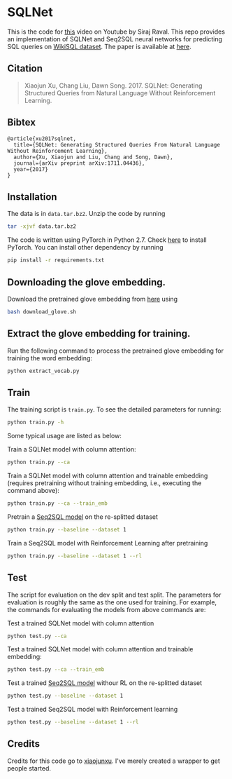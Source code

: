 # SQLNet

This is the code for [this](https://youtu.be/Rw3ewEXOKC8) video on Youtube by Siraj Raval. This repo provides an implementation of SQLNet and Seq2SQL neural networks for predicting SQL queries on [WikiSQL dataset](https://github.com/salesforce/WikiSQL). The paper is available at [here](https://arxiv.org/abs/1711.04436).

## Citation

> Xiaojun Xu, Chang Liu, Dawn Song. 2017. SQLNet: Generating Structured Queries from Natural Language Without Reinforcement Learning.

## Bibtex

```
@article{xu2017sqlnet,
  title={SQLNet: Generating Structured Queries From Natural Language Without Reinforcement Learning},
  author={Xu, Xiaojun and Liu, Chang and Song, Dawn},
  journal={arXiv preprint arXiv:1711.04436},
  year={2017}
}
```

## Installation
The data is in `data.tar.bz2`. Unzip the code by running
```bash
tar -xjvf data.tar.bz2
```

The code is written using PyTorch in Python 2.7. Check [here](http://pytorch.org/) to install PyTorch. You can install other dependency by running 
```bash
pip install -r requirements.txt
```

## Downloading the glove embedding.
Download the pretrained glove embedding from [here](https://github.com/stanfordnlp/GloVe) using
```bash
bash download_glove.sh
```

## Extract the glove embedding for training.
Run the following command to process the pretrained glove embedding for training the word embedding:
```bash
python extract_vocab.py
```

## Train
The training script is `train.py`. To see the detailed parameters for running:
```bash
python train.py -h
```

Some typical usage are listed as below:

Train a SQLNet model with column attention:
```bash
python train.py --ca
```

Train a SQLNet model with column attention and trainable embedding (requires pretraining without training embedding, i.e., executing the command above):
```bash
python train.py --ca --train_emb
```

Pretrain a [Seq2SQL model](https://arxiv.org/abs/1709.00103) on the re-splitted dataset
```bash
python train.py --baseline --dataset 1
```

Train a Seq2SQL model with Reinforcement Learning after pretraining
```bash
python train.py --baseline --dataset 1 --rl
```

## Test
The script for evaluation on the dev split and test split. The parameters for evaluation is roughly the same as the one used for training. For example, the commands for evaluating the models from above commands are:

Test a trained SQLNet model with column attention
```bash
python test.py --ca
```

Test a trained SQLNet model with column attention and trainable embedding:
```bash
python test.py --ca --train_emb
```

Test a trained [Seq2SQL model](https://arxiv.org/abs/1709.00103) withour RL on the re-splitted dataset
```bash
python test.py --baseline --dataset 1
```

Test a trained Seq2SQL model with Reinforcement learning
```bash
python test.py --baseline --dataset 1 --rl
```

## Credits

Credits for this code go to [xiaojunxu](https://github.com/xiaojunxu/SQLNet). I've merely created a wrapper to get people started.
